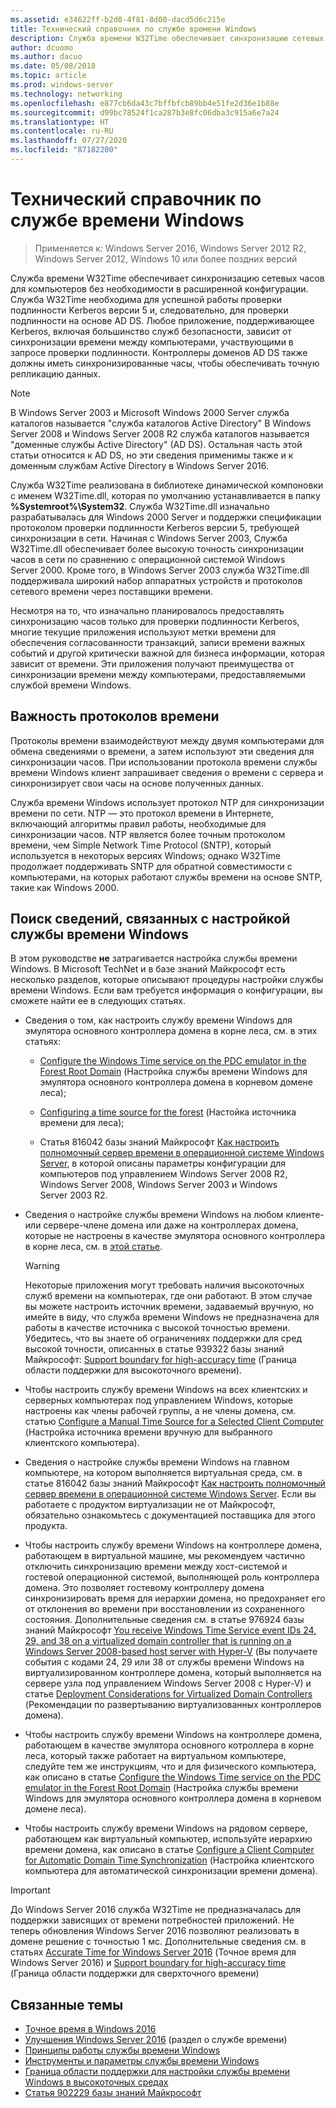 ```yaml
---
ms.assetid: e34622ff-b2d0-4f81-8d00-dacd5d6c215e
title: Технический справочник по службе времени Windows
description: Служба времени W32Time обеспечивает синхронизацию сетевых часов для компьютеров без необходимости в расширенной конфигурации. Служба W32Time необходима для успешной работы проверки подлинности Kerberos версии 5 и, следовательно, для проверки подлинности на основе AD DS.
author: dcuomo
ms.author: dacuo
ms.date: 05/08/2018
ms.topic: article
ms.prod: windows-server
ms.technology: networking
ms.openlocfilehash: e877cb6da43c7bffbfcb89bb4e51fe2d36e1b88e
ms.sourcegitcommit: d99bc78524f1ca287b3e8fc06dba3c915a6e7a24
ms.translationtype: HT
ms.contentlocale: ru-RU
ms.lasthandoff: 07/27/2020
ms.locfileid: "87182200"
---
```

# <a name="windows-time-service-technical-reference"></a>Технический справочник по службе времени Windows
>Применяется к: Windows Server 2016, Windows Server 2012 R2, Windows Server 2012, Windows 10 или более поздних версий

Служба времени W32Time обеспечивает синхронизацию сетевых часов для компьютеров без необходимости в расширенной конфигурации. Служба W32Time необходима для успешной работы проверки подлинности Kerberos версии 5 и, следовательно, для проверки подлинности на основе AD DS. Любое приложение, поддерживающее Kerberos, включая большинство служб безопасности, зависит от синхронизации времени между компьютерами, участвующими в запросе проверки подлинности. Контроллеры доменов AD DS также должны иметь синхронизированные часы, чтобы обеспечивать точную репликацию данных.

> [!NOTE]
> В Windows Server 2003 и Microsoft Windows 2000 Server служба каталогов называется "служба каталогов Active Directory" В Windows Server 2008 и Windows Server 2008 R2 служба каталогов называется "доменные службы Active Directory" (AD DS). Остальная часть этой статьи относится к AD DS, но эти сведения применимы также и к доменным службам Active Directory в Windows Server 2016.

Служба W32Time реализована в библиотеке динамической компоновки с именем W32Time.dll, которая по умолчанию устанавливается в папку **%Systemroot%\System32**. Служба W32Time.dll изначально разрабатывалась для Windows 2000 Server и поддержки спецификации протоколом проверки подлинности Kerberos версии 5, требующей синхронизации в сети. Начиная с Windows Server 2003, Служба W32Time.dll обеспечивает более высокую точность синхронизации часов в сети по сравнению с операционной системой Windows Server 2000. Кроме того, в Windows Server 2003 служба W32Time.dll поддерживала широкий набор аппаратных устройств и протоколов сетевого времени через поставщики времени.

Несмотря на то, что изначально планировалось предоставлять синхронизацию часов только для проверки подлинности Kerberos, многие текущие приложения используют метки времени для обеспечения согласованности транзакций, записи времени важных событий и другой критически важной для бизнеса информации, которая зависит от времени.  Эти приложения получают преимущества от синхронизации времени между компьютерами, предоставляемыми службой времени Windows.

## <a name="importance-of-time-protocols"></a>Важность протоколов времени
Протоколы времени взаимодействуют между двумя компьютерами для обмена сведениями о времени, а затем используют эти сведения для синхронизации часов. При использовании протокола времени службы времени Windows клиент запрашивает сведения о времени с сервера и синхронизирует свои часы на основе полученных данных.

Служба времени Windows использует протокол NTP для синхронизации времени по сети. NTP — это протокол времени в Интернете, включающий алгоритмы правил работы, необходимые для синхронизации часов. NTP является более точным протоколом времени, чем Simple Network Time Protocol (SNTP), который используется в некоторых версиях Windows; однако W32Time продолжает поддерживать SNTP для обратной совместимости с компьютерами, на которых работают службы времени на основе SNTP, такие как Windows 2000.
## <a name="where-to-find-windows-time-service-configuration-related-information"></a>Поиск сведений, связанных с настройкой службы времени Windows
В этом руководстве **не** затрагивается настройка службы времени Windows. В Microsoft TechNet и в базе знаний Майкрософт есть несколько разделов, которые описывают процедуры настройки службы времени Windows. Если вам требуется информация о конфигурации, вы сможете найти ее в следующих статьях.
-   Сведения о том, как настроить службу времени Windows для эмулятора основного контроллера домена в корне леса, см. в этих статьях:

    -   [Configure the Windows Time service on the PDC emulator in the Forest Root Domain](/previous-versions/windows/it-pro/windows-server-2008-R2-and-2008/cc731191%28v=ws.10%29) (Настройка службы времени Windows для эмулятора основного контроллера домена в корневом домене леса);

    -   [Configuring a time source for the forest](/previous-versions/windows/it-pro/windows-server-2008-r2-and-2008/cc794823%28v%3dws.10%29) (Настойка источника времени для леса);

    -   Статья 816042 базы знаний Майкрософт [Как настроить полномочный сервер времени в операционной системе Windows Server](https://go.microsoft.com/fwlink/?LinkID=60402), в которой описаны параметры конфигурации для компьютеров под управлением Windows Server 2008 R2, Windows Server 2008, Windows Server 2003 и Windows Server 2003 R2.

-   Сведения о настройке службы времени Windows на любом клиенте- или сервере-члене домена или даже на контроллерах домена, которые не настроены в качестве эмулятора основного контроллера в корне леса, см. в [этой статье](/previous-versions/windows/it-pro/windows-server-2008-r2-and-2008/cc816884%28v%3dws.10%29).

    > [!WARNING]
    > Некоторые приложения могут требовать наличия высокоточных служб времени на компьютерах, где они работают. В этом случае вы можете настроить источник времени, задаваемый вручную, но имейте в виду, что служба времени Windows не предназначена для работы в качестве источника с высокой точностью времени. Убедитесь, что вы знаете об ограничениях поддержки для сред высокой точности, описанных в статье 939322 базы знаний Майкрософт: [Support boundary for high-accuracy time](support-boundary.md) (Граница области поддержки для высокоточного времени).

-   Чтобы настроить службу времени Windows на всех клиентских и серверных компьютерах под управлением Windows, которые настроены как члены рабочей группы, а не члены домена, см. статью [Configure a Manual Time Source for a Selected Client Computer](/previous-versions/windows/it-pro/windows-server-2008-r2-and-2008/cc816656%28v%3dws.10%29) (Настройка источника времени вручную для выбранного клиентского компьютера).

-   Сведения о настройке службы времени Windows на главном компьютере, на котором выполняется виртуальная среда, см. в статье 816042 базы знаний Майкрософт [Как настроить полномочный сервер времени в операционной системе Windows Server](https://go.microsoft.com/fwlink/?LinkID=60402). Если вы работаете с продуктом виртуализации не от Майкрософт, обязательно ознакомьтесь с документацией поставщика для этого продукта.

-   Чтобы настроить службу времени Windows на контроллере домена, работающем в виртуальной машине, мы рекомендуем частично отключить синхронизацию времени между хост-системой и гостевой операционной системой, выполняющей роль контроллера домена. Это позволяет гостевому контроллеру домена синхронизировать время для иерархии домена, но предохраняет его от отклонения во времени при восстановлении из сохраненного состояния. Дополнительные сведения см. в статье 976924 базы знаний Майкрософт [You receive Windows Time Service event IDs 24, 29, and 38 on a virtualized domain controller that is running on a Windows Server 2008-based host server with Hyper-V](https://go.microsoft.com/fwlink/?LinkID=192236) (Вы получаете события с кодами 24, 29 или 38 от службы времени Windows на виртуализированном контроллере домена, который выполняется на сервере узла под управлением Windows Server 2008 с Hyper-V) и статье [Deployment Considerations for Virtualized Domain Controllers](https://go.microsoft.com/fwlink/?LinkID=192235) (Рекомендации по развертыванию виртуализованных контроллеров домена).

-   Чтобы настроить службу времени Windows на контроллере домена, работающем в качестве эмулятора основного котроллера в корне леса, который также работает на виртуальном компьютере, следуйте тем же инструкциям, что и для физического компьютера, как описано в статье [Configure the Windows Time service on the PDC emulator in the Forest Root Domain](/previous-versions/windows/it-pro/windows-server-2008-R2-and-2008/cc731191%28v=ws.10%29) (Настройка службы времени Windows для эмулятора основного контроллера домена в корневом домене леса).

-   Чтобы настроить службу времени Windows на рядовом сервере, работающем как виртуальный компьютер, используйте иерархию времени домена, как описано в статье [Configure a Client Computer for Automatic Domain Time Synchronization](/previous-versions/windows/it-pro/windows-server-2008-r2-and-2008/cc816884%28v%3dws.10%29) (Настройка клиентского компьютера для автоматической синхронизации времени домена).


> [!IMPORTANT]
> До Windows Server 2016 служба W32Time не предназначалась для поддержки зависящих от времени потребностей приложений.  Не теперь обновления Windows Server 2016 позволяют реализовать в домене решение с точностью 1 мс.  Дополнительные сведения см. в статьях [Accurate Time for Windows Server 2016](accurate-time.md) (Точное время для Windows Server 2016) и [Support boundary for high-accuracy time](support-boundary.md) (Граница области поддержки для сверхточного времени)

## <a name="related-topics"></a>Связанные темы
- [Точное время в Windows 2016](accurate-time.md)
- [Улучшения Windows Server 2016](windows-server-2016-improvements.md) (раздел о службе времени)
- [Принципы работы службы времени Windows](How-the-Windows-Time-Service-Works.md)
- [Инструменты и параметры службы времени Windows](Windows-Time-Service-Tools-and-Settings.md)
- [Граница области поддержки для настройки службы времени Windows в высокоточных средах](support-boundary.md)
- [Статья 902229 базы знаний Майкрософт](https://go.microsoft.com/fwlink/?LinkId=186066)
